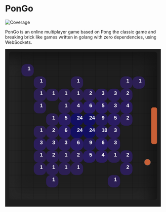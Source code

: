 # PonGo 
![Coverage](https://img.shields.io/badge/Coverage-97.7%25-brightgreen)

PonGo is an online multiplayer game based on Pong the classic game and breaking brick like games written in golang with zero dependencies, using WebSockets. 

![ScreenShoot](screen_shoot.png)
